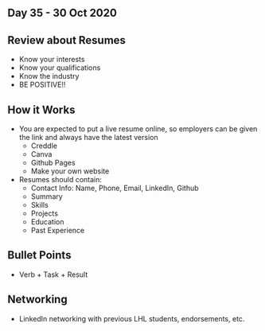 ## Day 35 - 30 Oct 2020

## Review about Resumes

* Know your interests
* Know your qualifications
* Know the industry
* BE POSITIVE!!

## How it Works

* You are expected to put a live resume online, so employers can be given the link and always have the latest version
  * Creddle
  * Canva
  * Github Pages
  * Make your own website
* Resumes should contain:
  * Contact Info: Name, Phone, Email, LinkedIn, Github
  * Summary
  * Skills
  * Projects
  * Education
  * Past Experience

## Bullet Points

* Verb + Task + Result

## Networking

* LinkedIn networking with previous LHL students, endorsements, etc.
